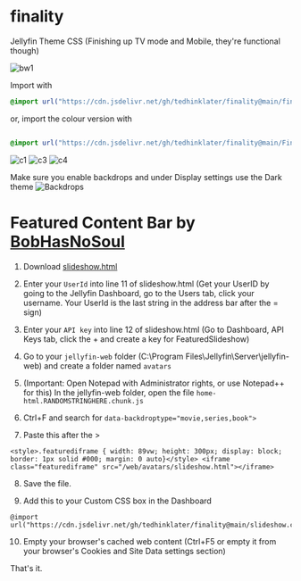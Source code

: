 # finality



Jellyfin Theme CSS (Finishing up TV mode and Mobile, they're functional though)

![bw1](https://i.imgur.com/qaNGzGN.png)

Import with

```css
@import url("https://cdn.jsdelivr.net/gh/tedhinklater/finality@main/finality.css");

```

or, import the colour version with

```css

@import url("https://cdn.jsdelivr.net/gh/tedhinklater/finality@main/Finality-Coloured.css");

```
![c1](https://i.imgur.com/73vsPMk.png)
![c3](https://i.imgur.com/5ctM8f1.png)
![c4](https://i.imgur.com/2TcAiAb.png)

Make sure you enable backdrops and under Display settings use the Dark theme
![Backdrops](https://i.imgur.com/18D9IO3.png)

# Featured Content Bar by [BobHasNoSoul](https://github.com/BobHasNoSoul)

1) Download [slideshow.html](https://github.com/tedhinklater/finality/blob/main/slideshow.html)

2) Enter your ```UserId``` into line 11 of slideshow.html (Get your UserID by going to the Jellyfin Dashboard, go to the Users tab, click your username. Your UserId is the last string in the address bar after the = sign)

3) Enter your ```API key``` into line 12 of slideshow.html (Go to Dashboard, API Keys tab, click the + and create a key for FeaturedSlideshow)

4) Go to your ```jellyfin-web``` folder (C:\Program Files\Jellyfin\Server\jellyfin-web) and create a folder named ```avatars```

5) (Important: Open Notepad with Administrator rights, or use Notepad++ for this) In the jellyfin-web folder, open the file ```home-html.RANDOMSTRINGHERE.chunk.js```

6) Ctrl+F and search for ```data-backdroptype="movie,series,book">``` 

7) Paste this after the >

```
<style>.featurediframe { width: 89vw; height: 300px; display: block; border: 1px solid #000; margin: 0 auto}</style> <iframe class="featurediframe" src="/web/avatars/slideshow.html"></iframe>
```
8) Save the file.

9) Add this to your Custom CSS box in the Dashboard

```
@import url("https://cdn.jsdelivr.net/gh/tedhinklater/finality@main/slideshow.css");
```

10) Empty your browser's cached web content (Ctrl+F5 or empty it from your browser's Cookies and Site Data settings section)

That's it.
